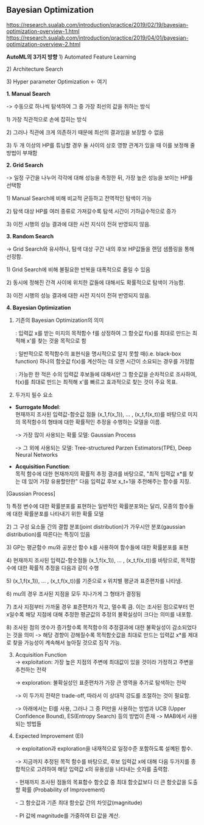 Bayesian Optimization
---------------------

https://research.sualab.com/introduction/practice/2019/02/19/bayesian-optimization-overview-1.html https://research.sualab.com/introduction/practice/2019/04/01/bayesian-optimization-overview-2.html

**AutoML의 3가지 방향** 1) Automated Feature Learning </p> 2) Architecture Search</p> 3) Hyper parameter Optimization <- 여기</p>**1. Manual Search** </p> -> 수동으로 하나씩 탐색하여 그 중 가장 최선의 값을 취하는 방식 </p> 1) 가장 직관적으로 손에 잡히는 방식 </p> 2) 그러나 직관에 크게 의존하기 때문에 최선의 결과임을 보장할 수 없음 </p>3) 두 개 이상의 HP를 튜닝할 경우 둘 사이의 상호 영향 관계가 있을 때 이를 보정해 줄 방법이 부재함

**2. Grid Search** </p>-> 일정 구간을 나누어 각각에 대해 성능을 측정한 뒤, 가장 높은 성능을 보이는 HP를 선택함 </p>1) Manual Search에 비해 비교적 균등하고 전역적인 탐색이 가능 </p>2) 탐색 대상 HP를 여러 종류로 가져갈수록 탐색 시간이 기하급수적으로 증가 </p>3) 이전 시행의 성능 결과에 대한 사전 지식이 전혀 반영되지 않음.

**3. Random Search** </p>-> Grid Search와 유사하나, 탐색 대상 구간 내의 후보 HP값들을 랜덤 샘플링을 통해 선정함. </p>1) Grid Search에 비해 불필요한 반복을 대폭적으로 줄일 수 있음 </p>2) 동시에 정해진 간격 사이에 위치한 값들에 대해서도 확률적으로 탐색이 가능함. </p>3) 이전 시행의 성능 결과에 대한 사전 지식이 전혀 반영되지 않음.

**4. Bayesian Optimization** </p>

1) 기존의 Bayesian Optimization의 의미 </p>: 입력값 x를 받는 미지의 목적함수 f를 상정하여 그 함숫값 f(x)를 최대로 만드는 최적해 x'를 찾는 것을 목적으로 함 </p>: 일반적으로 목적함수의 표현식을 명시적으로 알지 못할 때(i.e. black-box function) 하나의 함숫값 f(x)를 계산하는 데 오랜 시간이 소요되는 경우를 가정함 </p>: 가능한 한 적은 수의 입력값 후보들에 대해서만 그 함숫값을 순차적으로 조사하여, f(x)를 최대로 만드는 최적해 x'를 빠르고 효과적으로 찾는 것이 주요 목표.</p>

2) 두가지 필수 요소  
- **Surrogate Model**:  
현재까지 조사된 입력값-함숫값 점들 (x_1,f(x_1)), ... , (x_t,f(x_t))를 바탕으로 미지의 목적함수의 형태에 대한 확률적인 추정을 수행하는 모델을 이름. </p>-> 가장 많이 사용되는 확률 모델: Gaussian Process </p>-> 그 외에 사용되는 모델: Tree-structured Parzen Estimators(TPE), Deep Neural Networks

-	**Acquisition Function**:  
	목적 함수에 대한 현재까지의 확률적 추정 결과를 바탕으로, "최적 입력값 x*를 찾는 데 있어 가장 유용할만한" 다음 입력값 후보 x_t+1을 추천해주는 함수를 지칭.

[Gaussian Process] </p> 1) 특정 변수에 대한 확률분포를 표현하는 일반적인 확률분포와는 달리, 모종의 함수들에 대한 확률분포를 나타내기 위한 확률 모델 </p> 2) 그 구성 요소들 간의 결합 분포(joint distribution)가 가우시안 분포(gaussian distribution)를 따른다는 특징이 있음 </p> 3) GP는 평균함수 mu와 공분산 함수 k를 사용하여 함수들에 대한 확률분포를 표현 </p> 4) 현재까지 조사된 입력값-함숫점들 (x_1,f(x_1)), ... , (x_t,f(x_t))를 바탕으로, 목적함수에 대한 확률적 추정을 다음과 같이 수행 </p> 5) (x_1,f(x_1)), ... , (x_t,f(x_t))를 기준으로 x 위치별 평균과 표준편차를 나타냄. </p> 6) mu의 경우 조사된 지점을 모두 지나가게 그 형태가 결정됨 </p> 7) 조사 지점부터 가까울 경우 표준편차가 작고, 멀수록 큼. 이는 조사된 점으로부터 먼 x일수록 해당 지점에 대해 추정한 평균값의 추정의 불확실성이 크다는 의미를 내포함.</p> 8) 조사된 점의 갯수가 증가할수록 목적함수의 추정결과에 대한 불확실성이 감소되었다는 것을 의미 -> 해당 경향이 강해질수록 목적함숫값을 최대로 만드는 입력값 x*를 제대로 찾을 가능성이 계속해서 높아질 것으로 짐작 가능.

3) Acquisition Function  
-> exploitation: 가장 높은 지점의 주변에 최대값이 있을 것이라 가정하고 주변을 추천하는 전략 </p>-> exploration: 불확실성인 표준편차가 가장 큰 영역을 추가로 탐색하는 전략 </p>-> 이 두가지 전략은 trade-off, 따라서 이 상대적 강도를 조절하는 것이 필요함. </p>-> 아래에서는 EI를 사용, 그러나 그 중 PI만을 사용하는 방법과 UCB (Upper Confidence Bound), ES(Entropy Search) 등의 방법이 존재 -> MAB에서 사용되는 방법들

4) Expected Improvement (EI) </p>-> exploitation과 exploration을 내재적으로 일정수준 포함하도록 설꼐된 함수. </p>-> 지금까지 추정된 목적 함수를 바탕으로, 후보 입력값 x에 대해 다음 두가지를 종합적으로 고려하여 해당 입력값 x의 유용성을 나타내는 숫자를 출력함.</p> - 현재까지 조사된 점들의 목표함수 함숫값 중 최대 함숫값보다 더 큰 함숫값을 도출할 확률 (Probability of Improvement) </p>- 그 함숫값과 기존 최대 함숫값 간의 차잇값(magnitude) </p>- PI 값에 magnitude를 가중하여 EI 값을 계산.
